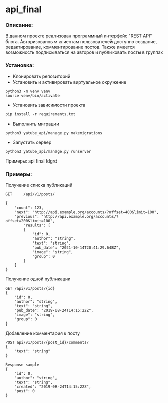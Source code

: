 # api_final
### Описание:
В данном проекте реализован программный интерфейс "REST API" блога. 
Авторизованным клиентам пользователей доступно создание, редактирование,
комментирование постов. Также имеется возможность подписываться на 
авторов и публиковать посты в группах

### Установка:
* Клонировать репозиторий
* Установить и активировать виртуальное окружение
```
python3 -m venv venv
source venv/bin/activate
```
* Установить зависимости проекта
```
pip install -r requirements.txt
```
* Выполнить миграции
```
python3 yatube_api/manage.py makemigrations
```
* Запустить сервер
```
python3 yatube_api/manage.py runserver
```

Примеры:
api final
fdgrd

### Примеры:
Получение списка публикаций
````
GET     /api/v1/posts/

{
    "count": 123,
    "next": "http://api.example.org/accounts/?offset=400&limit=100",
    "previous": "http://api.example.org/accounts/?offset=200&limit=100",
        "results": [
        {
            "id": 0,
            "author": "string",
            "text": "string",
            "pub_date": "2021-10-14T20:41:29.648Z",
            "image": "string",
            "group": 0
        }
    ]
}
````
Получение одной публикации
````
GET /api/v1/posts/{id}
{
    "id": 0,
    "author": "string",
    "text": "string",
    "pub_date": "2019-08-24T14:15:22Z",
    "image": "string",
    "group": 0
}
````
Добавление комментария к посту
````
POST api/v1/posts/{post_id}/comments/
{
    "text": "string"
}

Response sample
{
    "id": 0,
    "author": "string",
    "text": "string",
    "created": "2019-08-24T14:15:22Z",
    "post": 0
}
````
